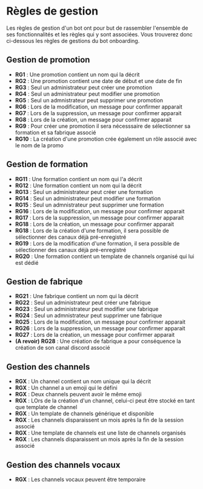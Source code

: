 # Règles de gestion

Les règles de gestion d'un bot ont pour but de rassembler l'ensemble de ses fonctionnalités et les règles qui y sont associées. Vous trouverez donc ci-dessous les règles de gestions du bot onboarding.

## Gestion de promotion
- **RG1** : Une promotion contient un nom qui la décrit 
- **RG2** : Une promotion contient une date de début et une date de fin
- **RG3** : Seul un administrateur peut créer une promotion
- **RG4** : Seul un administrateur peut modifier une promotion 
- **RG5** : Seul un admnistrateur peut supprimer une promotion 
- **RG6** : Lors de la modification, un message pour confirmer apparait
- **RG7** : Lors de la suppression, un message pour confirmer apparait
- **RG8** : Lors de la création, un message pour confirmer apparait
- **RG9** : Pour créer une promotion il sera nécesssaire de sélectionner sa formation et sa fabrique associé
- **RG10** : La création d'une promotion crée également un rôle associé avec le nom de la promo

## Gestion de formation
- **RG11** : Une formation contient un nom qui l'a décrit
- **RG12** : Une formation contient un nom qui la décrit 
- **RG13** : Seul un administrateur peut créer une formation
- **RG14** : Seul un administrateur peut modifier une formation 
- **RG15** : Seul un admnistrateur peut supprimer une formation 
- **RG16** : Lors de la modification, un message pour confirmer apparait
- **RG17** : Lors de la suppression, un message pour confirmer apparait
- **RG18** : Lors de la création, un message pour confirmer apparait
- **RG18** : Lors de la création d'une formation, il sera possible de sélectionner des canaux déjà pré-enregistré
- **RG19** : Lors de la modification d'une formation, il sera possible de sélectionner des canaux déjà pré-enregistré
- **RG20** : Une formation contient un template de channels organisé qui lui est dédié

## Gestion de fabrique
- **RG21** : Une fabrique contient un nom qui la décrit 
- **RG22** : Seul un administrateur peut créer une fabrique
- **RG23** : Seul un administrateur peut modifier une fabrique
- **RG24** : Seul un admnistrateur peut supprimer une fabrique
- **RG25** : Lors de la modification, un message pour confirmer apparait
- **RG26** : Lors de la suppression, un message pour confirmer apparait
- **RG27** : Lors de la création, un message pour confirmer apparait
- **(A revoir)** **RG28** : Une création de fabrique a pour conséquence la création de son canal discord associé

## Gestion des channels
- **RGX** : Un channel contient un nom unique qui la décrit 
- **RGX** : Un channel a un emoji qui le défini
- **RGX** : Deux channels peuvent avoir le même emoji
- **RGX** : LOrs de la création d'un channel, celui-ci peut être stocké en tant que template de channel
- **RGX** : Un template de channels générique et disponible
- **RGX** : Les channels disparaissent un mois après la fin de la session associé
- **RGX** : Une template de channels est une liste de channels organisés
- **RGX** : Les channels disparaissent un mois après la fin de la session associé

## Gestion des channels vocaux
- **RGX** : Les channels vocaux peuvent être temporaire

